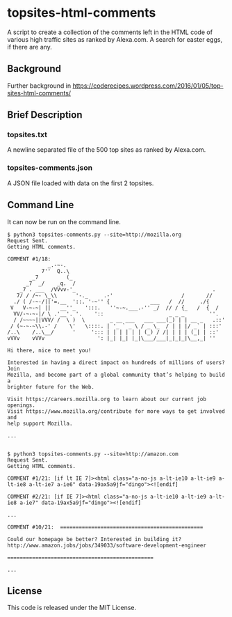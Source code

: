 # topsites-html-comments
A script to create a collection of the comments left in the HTML code of various high traffic sites as ranked by Alexa.com. A search for easter eggs, if there are any.


## Background ##
Further background in https://coderecipes.wordpress.com/2016/01/05/top-sites-html-comments/


## Brief Description ##

### topsites.txt ###
A newline separated file of the 500 top sites as ranked by Alexa.com.

### topsites-comments.json ###
A JSON file loaded with data on the first 2 topsites.


## Command Line ##
It can now be run on the command line. 

    $ python3 topsites-comments.py --site=http://mozilla.org
    Request Sent.
    Getting HTML comments.
    
    COMMENT #1/18:
                 _.-~-.
               7''  Q..\
            _7         (_
          _7  _/    _q.  /
        _7 . ___  /VVvv-'_                                            .
       7/ / /~- \_\\      '-._     .-'                      /       //
      ./ ( /-~-/||'=.__  '::. '-~'' {             ___   /  //     ./{
     V   V-~-~| ||   __''_   ':::.   ''~-~.___.-'' _/  // / {_   /  {  /
      VV/-~-~-|/ \ .'__'. '.    '::                     _ _ _        ''.
      / /~~~~||VVV/ /  \ )  \        _ __ ___   ___ ___(_) | | __ _   .::'
     / (~-~-~\\.-' /    \'   \::::. | '_ ` _ \ / _ \_  / | | |/ _` | :::'
    /..\    /..\__/      '     '::: | | | | | | (_) / /| | | | (_| | ::'
    vVVv    vVVv                 ': |_| |_| |_|\___/___|_|_|_|\__,_| ''
    
    Hi there, nice to meet you!
    
    Interested in having a direct impact on hundreds of millions of users? Join
    Mozilla, and become part of a global community that’s helping to build a
    brighter future for the Web.
    
    Visit https://careers.mozilla.org to learn about our current job openings.
    Visit https://www.mozilla.org/contribute for more ways to get involved and
    help support Mozilla.
    
    ...


    $ python3 topsites-comments.py --site=http://amazon.com
    Request Sent.
    Getting HTML comments.

    COMMENT #1/21: [if lt IE 7]><html class="a-no-js a-lt-ie10 a-lt-ie9 a-lt-ie8 a-lt-ie7 a-ie6" data-19ax5a9jf="dingo"><![endif]

    COMMENT #2/21: [if IE 7]><html class="a-no-js a-lt-ie10 a-lt-ie9 a-lt-ie8 a-ie7" data-19ax5a9jf="dingo"><![endif]

    ...

    COMMENT #10/21:  ==============================================

    Could our homepage be better? Interested in building it?
    http://www.amazon.jobs/jobs/349033/software-development-engineer
    
    ===============================================
    
    ...


## License ##
This code is released under the MIT License.


